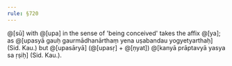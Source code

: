 ```yaml
---
rule: §720
---
```


@[sū] with @[upa] in the sense of 'being conceived' takes the affix @[ya]; as @[upasyā gauḥ gaurmādhanārthaṃ yena uṣabandau yogyetyarthaḥ] (Sid. Kau.) but @[upasāryā] (@[upasṛ] + @[ṇyat]) @[kanyā prāptavyā yasya sa ṛṣiḥ] (Sid. Kau.).
